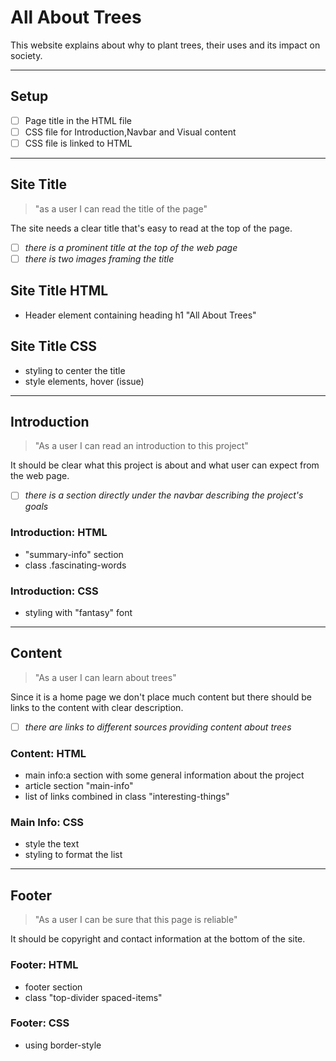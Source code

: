 # All About Trees

<!---only `must have` user stories need to be in the development strategy --->

This website explains about why to plant trees, their uses and its impact on
society.

---

## Setup

- [ ] Page title in the HTML file
- [ ] CSS file for Introduction,Navbar and Visual content
- [ ] CSS file is linked to HTML

---

<!--
  all issues for this user story have a `for: site title` label

  this section can be copy-pasted into an issue on the project board

  you can add more labels to these issues (`html`, `css`, `documentation`, ...)
-->

<!-- issue title -->

## Site Title

<!-- user story -->

> "as a user I can read the title of the page"
>
> <!--"As a plantsman I can easily understand what is this page about" "As a middle shool student I can find some visual content for my presentation" "As a user I can be sure that this page is reliable"-->

<!-- detailed description -->

The site needs a clear title that's easy to read at the top of the page.

<!-- acceptance criteria -->

- [ ] _there is a prominent title at the top of the web page_
- [ ] _there is two images framing the title_

<!-- code you think you will need -->

## Site Title HTML

- Header element containing heading h1 "All About Trees"

## Site Title CSS

- styling to center the title
- style elements, hover (issue)

---

## Introduction

> "As a user I can read an introduction to this project"

It should be clear what this project is about and what user can expect from the
web page.

- [ ] _there is a section directly under the navbar describing the project's
      goals_

### Introduction: HTML

- "summary-info" section
- class .fascinating-words

### Introduction: CSS

- styling with "fantasy" font

---

## Content

> "As a user I can learn about trees"

Since it is a home page we don't place much content but there should be links to
the content with clear description.

- [ ] _there are links to different sources providing content about trees_

### Content: HTML

- main info:a section with some general information about the project
- article section "main-info"
- list of links combined in class "interesting-things"

### Main Info: CSS

- style the text
- styling to format the list

---

## Footer

> "As a user I can be sure that this page is reliable"

It should be copyright and contact information at the bottom of the site.

### Footer: HTML

- footer section
- class "top-divider spaced-items"

### Footer: CSS

- using border-style
